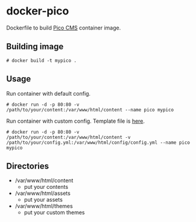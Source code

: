 # docker-pico

Dockerfile to build [Pico CMS](https://github.com/picocms/Pico) container image.

## Building image

```
# docker build -t mypico .
```

## Usage

Run container with default config.

```
# docker run -d -p 80:80 -v /path/to/your/content:/var/www/html/content --name pico mypico
```

Run container with custom config. Template file is [here](https://github.com/picocms/Pico/blob/v2.1.4/config/config.yml.template).

```
# docker run -d -p 80:80 -v /path/to/your/content:/var/www/html/content -v /path/to/your/config.yml:/var/www/html/config/config.yml --name pico mypico
```

## Directories

* /var/www/html/content
   * put your contents
* /var/www/html/assets
   * put your assets
* /var/www/html/themes
   * put your custom themes
